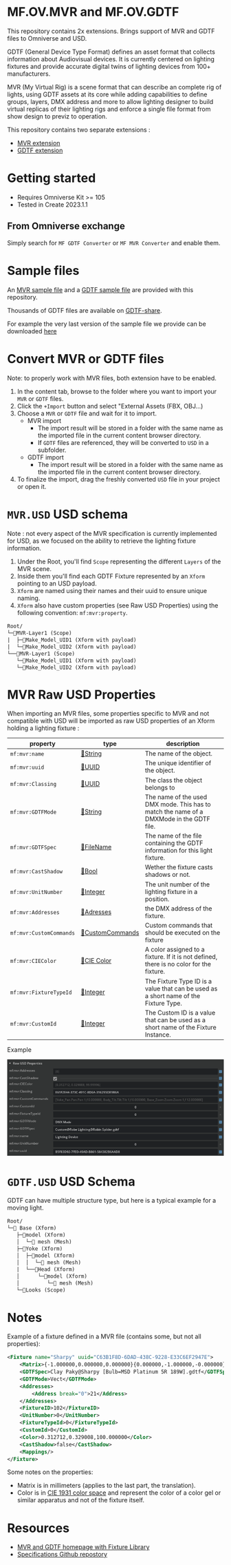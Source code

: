 # MF.OV.MVR and MF.OV.GDTF

This repository contains 2x extensions.
Brings support of MVR and GDTF files to Omniverse and USD.

GDTF (General Device Type Format) defines an asset format that collects  information about Audiovisual devices. It is currently centered on lighting fixtures and provide accurate digital twins of lighting devices from 100+ manufacturers.

MVR (My Virtual Rig) is a scene format that can describe an complete rig of lights, using GDTF assets at its core while adding capabilities to define groups, layers, DMX address and more to allow lighting designer to build virtual replicas of their lighting rigs and enforce a single file format from show design to previz to operation.

This repository contains two separate extensions :

- [MVR extension](./exts/mf.ov.mvr/)
- [GDTF extension](./exts/mf.ov.gdtf/)


# Getting started

- Requires Omniverse Kit >= 105
- Tested in Create 2023.1.1

## From Omniverse exchange

Simply search for `MF GDTF Converter` or `MF MVR Converter` and enable them.

# Sample files

An [MVR sample file](./exts/mf.ov.mvr/sample/7-fixtures-sample.mvrt/) and a [GDTF sample file](./exts/mf.ov.gdtf/sample/Robe_Lighting@Robin_MMX_Blade@2023-07-25__Beam_revision.gdtf) are provided with this repository. 

Thousands of GDTF files are available on [GDTF-share](https://gdtf-share.com/). 

For example the very last version of the sample file we provide can be downloaded [here](https://gdtf-share.com/share.php?page=home&manu=Robe%20Lighting&fix=Robin%20MMX%20Blade)


# Convert MVR or GDTF files

Note: to properly work with MVR files, both extension have to be enabled.

1. In the content tab, browse to the folder where you want to import your `MVR` or `GDTF` files.
2. Click the `+Import` button and select "External Assets (FBX, OBJ...)
3. Choose a `MVR` or `GDTF` file and wait for it to import.
   -  MVR import
      - The import result will be stored in a folder with the same name as the imported file in the current content browser directory.
      - If `GDTF` files are referenced, they will be converted to `USD` in a subfolder.
   - GDTF import
      - The import result will be stored in a folder with the same name as the imported file in the current content browser directory.
4. To finalize the import, drag the freshly converted `USD` file in your project or open it.





# `MVR.USD` USD schema

Note : not every aspect of the MVR specification is currently implemented for USD, as we focused on the ability to retrieve the lighting fixture information.

1. Under the Root, you'll find `Scope` representing the different `Layers` of the MVR scene.
2. Inside them you'll find each GDTF Fixture represented by an `Xform` pointing to an USD payload.
3. `Xform` are named using their names and their uuid to ensure unique naming.
4.  `Xform` also have custom properties (see Raw USD Properties) using the following convention: `mf:mvr:property`.


```
Root/
└─📁MVR-Layer1 (Scope)
|  ├─💠Make_Model_UID1 (Xform with payload)
|  └─💠Make_Model_UID2 (Xform with payload)
└──📁MVR-Layer1 (Scope)
   └─💠Make_Model_UID1 (Xform with payload)
   └─💠Make_Model_UID2 (Xform with payload)
```

# MVR Raw USD Properties

When importing an MVR files, some properties specific to MVR and not compatible with USD will be imported as raw USD properties of an Xform holding a lighting fixture :

| property               | type                                                                                               |    description                                                                           |
|---                     |---                                                                                                 |---                                                                                       |
|`mf:mvr:name`           |[🔗String](https://github.com/mvrdevelopment/spec/blob/main/mvr-spec.md#generic-value-types)        | The name of the object.                                                                 |
|`mf:mvr:uuid`           |[🔗UUID](https://github.com/mvrdevelopment/spec/blob/main/mvr-spec.md#generic-value-types)          | The unique identifier of the object.                                                    |
|`mf:mvr:Classing`       |[🔗UUID](https://github.com/mvrdevelopment/spec/blob/main/mvr-spec.md#generic-value-types)          | The class the object belongs to                                                         |
|`mf:mvr:GDTFMode`       |[🔗String](https://github.com/mvrdevelopment/spec/blob/main/mvr-spec.md#generic-value-types)        | The name of the used DMX mode. This has to match the name of a DMXMode in the GDTF file.|
|`mf:mvr:GDTFSpec`       |[🔗FileName](https://github.com/mvrdevelopment/spec/blob/main/mvr-spec.md#generic-value-types)      | The name of the file containing the GDTF information for this light fixture.            |
|`mf:mvr:CastShadow`     |[🔗Bool](https://github.com/mvrdevelopment/spec/blob/main/mvr-spec.md#generic-value-types)          | Wether the fixture casts shadows or not.                                                |
|`mf:mvr:UnitNumber`     |[🔗Integer](https://github.com/mvrdevelopment/spec/blob/main/mvr-spec.md#generic-value-types)       |The unit number of the lighting fixture in a position.                                   |
|`mf:mvr:Addresses`      |[🔗Adresses](https://github.com/mvrdevelopment/spec/blob/main/mvr-spec.md#node-definition-addresses)| the DMX  address of the fixture.                                                        |
|`mf:mvr:CustomCommands` |[🔗CustomCommands](https://github.com/mvrdevelopment/spec/blob/main/mvr-spec.md#node-definition-customcommands)|  Custom commands that should be executed on the fixture                      |
|`mf:mvr:CIEColor`       |[🔗CIE Color](https://github.com/mvrdevelopment/spec/blob/main/mvr-spec.md#user-content-attrtype-ciecolor)| A color assigned to a fixture. If it is not defined, there is no color for the fixture.|
|`mf:mvr:FixtureTypeId`  |[🔗Integer](https://github.com/mvrdevelopment/spec/blob/main/mvr-spec.md#generic-value-types)       | The Fixture Type ID is a value that can be used as a short name of the Fixture Type.    |
|`mf:mvr:CustomId`       |[🔗Integer](https://github.com/mvrdevelopment/spec/blob/main/mvr-spec.md#generic-value-types)       |The Custom ID is a value that can be used as a short name of the Fixture Instance.       |

Example

![Raw USD properties screenshot](img/raw_usd_properties.png)


# `GDTF.USD` USD Schema

GDTF can have multiple structure type, but here is a typical example for a moving light.

```
Root/
└─💠 Base (Xform)
   ├─💠model (Xform)
   │  └─🧊 mesh (Mesh)
   ├─💠Yoke (Xform)
   │  ├─💠model (Xform)
   │  │  └─🧊 mesh (Mesh)
   |  └──💠Head (Xform)
   │      └─💠model (Xform)
   │         └─🧊 mesh (Mesh)
   └─📁Looks (Scope)
```

# Notes

Example of a fixture defined in a MVR file (contains some, but not all properties):
```xml
<Fixture name="Sharpy" uuid="C63B1F8D-6DAD-438C-9228-E33C6EF2947E">
    <Matrix>{-1.000000,0.000000,0.000000}{0.000000,-1.000000,-0.000000}{0.000000,0.000000,1.000000}{-766.333333,4572.000000,7620.000000}</Matrix>
    <GDTFSpec>Clay Paky@Sharpy [Bulb=MSD Platinum 5R 189W].gdtf</GDTFSpec>
    <GDTFMode>Vect</GDTFMode>
    <Addresses>
        <Address break="0">21</Address>
    </Addresses>
    <FixtureID>102</FixtureID>
    <UnitNumber>0</UnitNumber>
    <FixtureTypeId>0</FixtureTypeId>
    <CustomId>0</CustomId>
    <Color>0.312712,0.329008,100.000000</Color>
    <CastShadow>false</CastShadow>
    <Mappings/>
</Fixture>
```

Some notes on the properties:
- Matrix is in millimeters (applies to the last part, the translation).
- Color is in [CIE 1931 color space](https://en.wikipedia.org/wiki/CIE_1931_color_space) and represent the color of a color gel or similar apparatus and not of the fixture itself.

# Resources

- [MVR and GDTF homepage with Fixture Library](https://gdtf-share.com/)
- [Specifications Github repostory](https://github.com/mvrdevelopment/spec)

